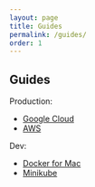 ```yaml
---
layout: page
title: Guides
permalink: /guides/
order: 1
---
```


## Guides

Production:

* [Google Cloud](/guides/google-cloud)
* [AWS](/guides/aws)

Dev:

* [Docker for Mac](/guides/docker-for-mac)
* [Minikube](/guides/minikube)
